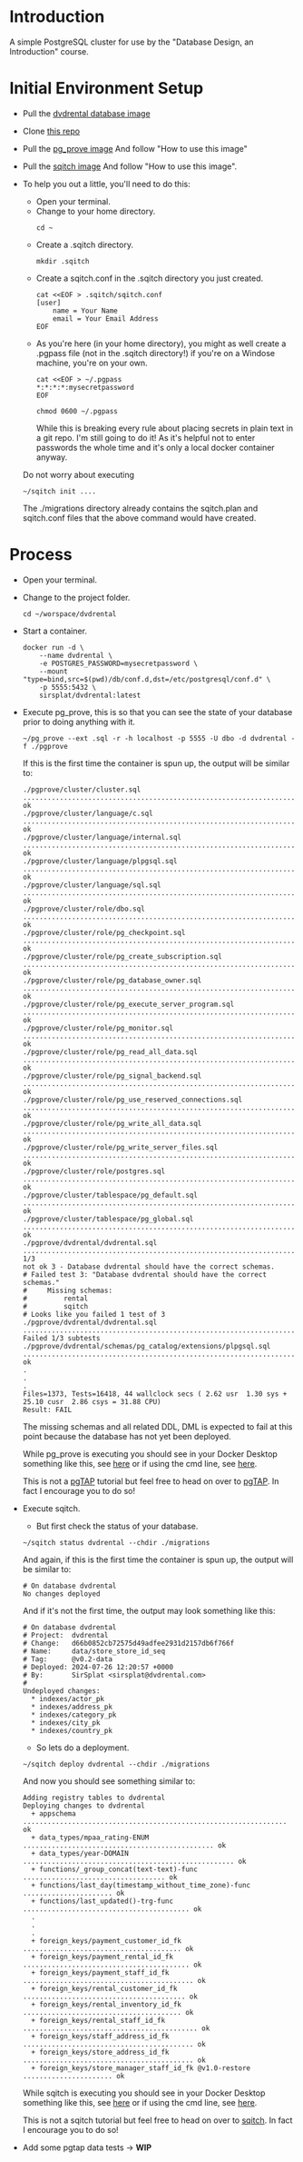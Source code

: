 # Introduction
A simple PostgreSQL cluster for use by the "Database Design, an Introduction" course.

# Initial Environment Setup
* Pull the [dvdrental database image](https://hub.docker.com/r/sirsplat/dvdrental)
* Clone [this repo](https://github.com/SirSplat/dvdrental)
* Pull the [pg_prove image](https://hub.docker.com/r/itheory/pg_prove)
    And follow "How to use this image"
* Pull the [sqitch image](https://hub.docker.com/r/sqitch/sqitch)
    And follow "How to use this image".

* To help you out a little, you'll need to do this:
    * Open your terminal.
    * Change to your home directory.
        ```
        cd ~
        ```
    * Create a .sqitch directory.
        ```
        mkdir .sqitch
        ```
    * Create a sqitch.conf in the .sqitch directory you just created.
        ```
        cat <<EOF > .sqitch/sqitch.conf
        [user]
	        name = Your Name
	        email = Your Email Address
        EOF
        ```
    * As you're here (in your home directory), you might as well create a .pgpass file (not in the .sqitch directory!)
        if you're on a Windose machine, you're on your own.
        ```
        cat <<EOF > ~/.pgpass
        *:*:*:*:mysecretpassword
        EOF
        ```
        ```
        chmod 0600 ~/.pgpass
        ```
        While this is breaking every rule about placing secrets in plain text in a git repo. I'm still going to do it!
        As it's helpful not to enter passwords the whole time and it's only a local docker container anyway.

    Do not worry about executing
    ```
    ~/sqitch init ....
    ```
    The ./migrations directory already contains the sqitch.plan and sqitch.conf files that the above command would have created.

# Process
* Open your terminal.
* Change to the project folder.
    ```
    cd ~/worspace/dvdrental
    ```
* Start a container.
    ```
    docker run -d \
        --name dvdrental \
        -e POSTGRES_PASSWORD=mysecretpassword \
        --mount "type=bind,src=$(pwd)/db/conf.d,dst=/etc/postgresql/conf.d" \
        -p 5555:5432 \
        sirsplat/dvdrental:latest
    ```
* Execute pg_prove, this is so that you can see the state of your database prior to doing anything with it.
    ```
    ~/pg_prove --ext .sql -r -h localhost -p 5555 -U dbo -d dvdrental -f ./pgprove
    ```
    If this is the first time the container is spun up, the output will be similar to:
    ```
    ./pgprove/cluster/cluster.sql .................................................................................................... ok
    ./pgprove/cluster/language/c.sql ................................................................................................. ok
    ./pgprove/cluster/language/internal.sql .......................................................................................... ok
    ./pgprove/cluster/language/plpgsql.sql ........................................................................................... ok
    ./pgprove/cluster/language/sql.sql ............................................................................................... ok
    ./pgprove/cluster/role/dbo.sql ................................................................................................... ok
    ./pgprove/cluster/role/pg_checkpoint.sql ......................................................................................... ok
    ./pgprove/cluster/role/pg_create_subscription.sql ................................................................................ ok
    ./pgprove/cluster/role/pg_database_owner.sql ..................................................................................... ok
    ./pgprove/cluster/role/pg_execute_server_program.sql ............................................................................. ok
    ./pgprove/cluster/role/pg_monitor.sql ............................................................................................ ok
    ./pgprove/cluster/role/pg_read_all_data.sql ...................................................................................... ok
    ./pgprove/cluster/role/pg_signal_backend.sql ..................................................................................... ok
    ./pgprove/cluster/role/pg_use_reserved_connections.sql ........................................................................... ok
    ./pgprove/cluster/role/pg_write_all_data.sql ..................................................................................... ok
    ./pgprove/cluster/role/pg_write_server_files.sql ................................................................................. ok
    ./pgprove/cluster/role/postgres.sql .............................................................................................. ok
    ./pgprove/cluster/tablespace/pg_default.sql ...................................................................................... ok
    ./pgprove/cluster/tablespace/pg_global.sql ....................................................................................... ok
    ./pgprove/dvdrental/dvdrental.sql ................................................................................................ 1/3
    not ok 3 - Database dvdrental should have the correct schemas.
    # Failed test 3: "Database dvdrental should have the correct schemas."
    #     Missing schemas:
    #         rental
    #         sqitch
    # Looks like you failed 1 test of 3
    ./pgprove/dvdrental/dvdrental.sql ................................................................................................ Failed 1/3 subtests
    ./pgprove/dvdrental/schemas/pg_catalog/extensions/plpgsql.sql .................................................................... ok
    .
    .
    .
    Files=1373, Tests=16418, 44 wallclock secs ( 2.62 usr  1.30 sys + 25.10 cusr  2.86 csys = 31.88 CPU)
    Result: FAIL
    ```
    The missing schemas and all related DDL, DML is expected to fail at this point because the database has not yet been deployed.

    While pg_prove is executing you should see in your Docker Desktop something like this, see [here](./pgprove/pg_prove-scrrenshot.png) or
    if using the cmd line, see [here](./pgprove/pg_prove-docker-ps-screenshot.png).

    This is not a [pgTAP](https://pgtap.org/) tutorial but feel free to head on over to [pgTAP](https://pgtap.org/). In fact I encourage you to do so!
* Execute sqitch.
    * But first check the status of your database.
    ```
    ~/sqitch status dvdrental --chdir ./migrations
    ```
    And again, if this is the first time the container is spun up, the output will be similar to:
    ```
    # On database dvdrental
    No changes deployed
    ```
    And if it's not the first time, the output may look something like this:
    ```
    # On database dvdrental
    # Project:  dvdrental
    # Change:   d66b0852cb72575d49adfee2931d2157db6f766f
    # Name:     data/store_store_id_seq
    # Tag:      @v0.2-data
    # Deployed: 2024-07-26 12:20:57 +0000
    # By:       SirSplat <sirsplat@dvdrental.com>
    #
    Undeployed changes:
      * indexes/actor_pk
      * indexes/address_pk
      * indexes/category_pk
      * indexes/city_pk
      * indexes/country_pk
    ```
    * So lets do a deployment.
    ```
    ~/sqitch deploy dvdrental --chdir ./migrations
    ```
    And now you should see something similar to:
    ```
    Adding registry tables to dvdrental
    Deploying changes to dvdrental
      + appschema ................................................................. ok
      + data_types/mpaa_rating-ENUM ............................................... ok
      + data_types/year-DOMAIN .................................................... ok
      + functions/_group_concat(text-text)-func ................................... ok
      + functions/last_day(timestamp_without_time_zone)-func ...................... ok
      + functions/last_updated()-trg-func ......................................... ok
      .
      .
      .
      + foreign_keys/payment_customer_id_fk ....................................... ok
      + foreign_keys/payment_rental_id_fk ......................................... ok
      + foreign_keys/payment_staff_id_fk .......................................... ok
      + foreign_keys/rental_customer_id_fk ........................................ ok
      + foreign_keys/rental_inventory_id_fk ....................................... ok
      + foreign_keys/rental_staff_id_fk ........................................... ok
      + foreign_keys/staff_address_id_fk .......................................... ok
      + foreign_keys/store_address_id_fk .......................................... ok
      + foreign_keys/store_manager_staff_id_fk @v1.0-restore ...................... ok
    ```

    While sqitch is executing you should see in your Docker Desktop something like this, see [here](./migrations/sqitch-screenshot.png) or
    if using the cmd line, see [here](./migrations/sqitch-docker-ps-screenshot.png).

    This is not a sqitch tutorial but feel free to head on over to [sqitch](https://sqitch.org/). In fact I encourage you to do so!

* Add some pgtap data tests -> **WIP**